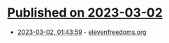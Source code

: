 # [Published on 2023-03-02](index.md)

* [2023-03-02, 01:43:59](https://lobste.rs/s/2cfqc3/elevenfreedoms_org) - [elevenfreedoms.org](https://elevenfreedoms.org)
